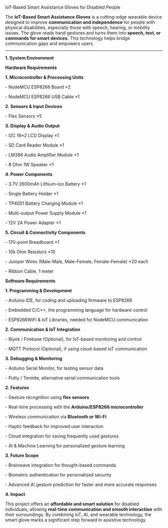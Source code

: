 IoT-Based Smart Assistance Gloves for Disabled People



The **IoT-Based Smart Assistance Gloves** is a cutting-edge wearable device designed to improve **communication and independence** for people with physical disabilities, especially those with speech, hearing, or mobility issues. The glove reads hand gestures and turns them into **speech, text, or commands for smart devices**. This technology helps bridge communication gaps and empowers users.



---



**1. System Environment**



**Hardware Requirements**



**1. Microcontroller \& Processing Units**  

\- NodeMCU ESP8266 Board ×2  

\- NodeMCU ESP8266 USB Cable ×1  



**2. Sensors \& Input Devices**

\- Flex Sensors ×5  



**3. Display \& Audio Output** 

\- I2C 16×2 LCD Display ×1  

\- SD Card Reader Module ×1  

\- LM386 Audio Amplifier Module ×1  

\- 8 Ohm 1W Speaker ×1  



**4. Power Components**

\- 3.7V 2600mAh Lithium-ion Battery ×1  

\- Single Battery Holder ×1  

\- TP4051 Battery Charging Module ×1  

\- Multi-output Power Supply Module ×1  

\- 12V 2A Power Adapter ×1  



**5. Circuit \& Connectivity Components**  

\- 170-point Breadboard ×1  

\- 10k Ohm Resistors ×10  

\- Jumper Wires (Male-Male, Male-Female, Female-Female) ×20 each  

\- Ribbon Cable, 1 meter  







**Software Requirements**



**1. Programming \& Development** 

\- Arduino IDE, for coding and uploading firmware to ESP8266  

\- Embedded C/C++, the programming language for hardware control  

\- ESP8266WiFi \& IoT Libraries, needed for NodeMCU communication  



**2. Communication \& IoT Integration** 

\- Blynk / Firebase (Optional), for IoT-based monitoring and control  

\- MQTT Protocol (Optional), if using cloud-based IoT communication  



**3. Debugging \& Monitoring**  

\- Arduino Serial Monitor, for testing sensor data  

\- Putty / Termite, alternative serial communication tools  







**2. Features**



\- Gesture recognition using **flex sensors**   

\- Real-time processing with the **Arduino/ESP8266 microcontroller**  

\- Wireless communication via **Bluetooth or Wi-Fi**  

\- Haptic feedback for improved user interaction  

\- Cloud integration for saving frequently used gestures  

\- AI \& Machine Learning for personalized gesture learning  







**3. Future Scope**



\- Brainwave integration for thought-based commands  

\- Biometric authentication for personalized security  

\- Advanced AI gesture prediction for faster and more accurate responses  





**4. Impact**



This project offers an **affordable and smart solution** for disabled individuals, allowing **real-time communication and smooth interaction** with their surroundings. By combining IoT, AI, and wearable technology, the smart glove marks a significant step forward in assistive technology.

